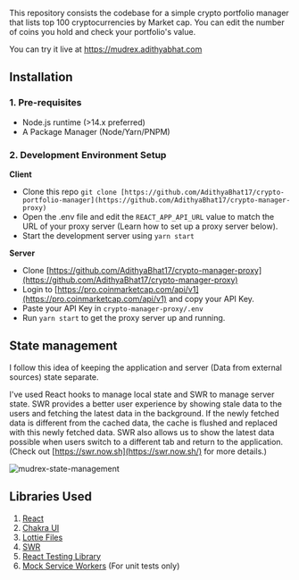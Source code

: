 This repository consists the codebase for a simple crypto portfolio manager that lists top 100 cryptocurrencies by Market cap. You can edit the number of coins you hold and check your portfolio's value.

You can try it live at https://mudrex.adithyabhat.com

## Installation

### 1. Pre-requisites

- Node.js runtime (>14.x preferred)
- A Package Manager (Node/Yarn/PNPM)

### 2. Development Environment Setup

**Client**

- Clone this repo `git clone [https://github.com/AdithyaBhat17/crypto-portfolio-manager](https://github.com/AdithyaBhat17/crypto-manager-proxy)`
- Open the .env file and edit the `REACT_APP_API_URL` value to match the URL of your proxy server (Learn how to set up a proxy server below).
- Start the development server using `yarn start`

**Server**

- Clone [https://github.com/AdithyaBhat17/crypto-manager-proxy](https://github.com/AdithyaBhat17/crypto-manager-proxy)
- Login to [https://pro.coinmarketcap.com/api/v1](https://pro.coinmarketcap.com/api/v1) and copy your API Key.
- Paste your API Key in `crypto-manager-proxy/.env`
- Run `yarn start` to get the proxy server up and running.

## State management

I follow this idea of keeping the application and server (Data from external sources) state separate.

I've used React hooks to manage local state and SWR to manage server state. SWR provides a better user experience by showing stale data to the users and fetching the latest data in the background. If the newly fetched data is different from the cached data, the cache is flushed and replaced with this newly fetched data. SWR also allows us to show the latest data possible when users switch to a different tab and return to the application. (Check out [https://swr.now.sh](https://swr.now.sh/) for more details.)

![mudrex-state-management](https://user-images.githubusercontent.com/20818481/119126435-a8f96a00-ba50-11eb-9b37-20d73d550ed6.png)


## Libraries Used

1. [React](http://reactjs.org)
2. [Chakra UI](http://chakra-ui.com)
3. [Lottie Files](https://lottiefiles.com/)
4. [SWR](http://swr.vercel.app)
5. [React Testing Library](https://testing-library.com/docs/react-testing-library/intro/)
6. [Mock Service Workers](https://mswjs.io/) (For unit tests only)
